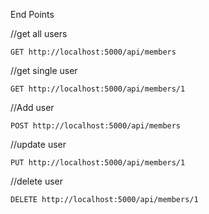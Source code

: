 End Points

//get all users
```
GET http://localhost:5000/api/members
```

//get single user
```
GET http://localhost:5000/api/members/1
```

//Add user
```
POST http://localhost:5000/api/members
```

//update user
```
PUT http://localhost:5000/api/members/1
```

//delete user
```
DELETE http://localhost:5000/api/members/1
```

